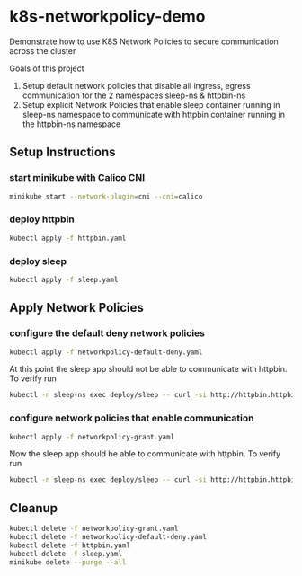 # k8s-networkpolicy-demo

Demonstrate how to use K8S Network Policies to secure communication across the cluster

Goals of this project

1. Setup default network policies that disable all ingress, egress communication for the 2 namespaces sleep-ns & httpbin-ns
2. Setup explicit Network Policies that enable sleep container running in sleep-ns namespace to communicate with httpbin container running in the httpbin-ns namespace

## Setup Instructions

### start minikube with Calico CNI

```bash
minikube start --network-plugin=cni --cni=calico
```

### deploy httpbin

```bash
kubectl apply -f httpbin.yaml
```

### deploy sleep

```bash
kubectl apply -f sleep.yaml
```

## Apply Network Policies

### configure the default deny network policies

```bash
kubectl apply -f networkpolicy-default-deny.yaml
```

At this point the sleep app should not be able to communicate with httpbin. To verify run

```bash
kubectl -n sleep-ns exec deploy/sleep -- curl -si http://httpbin.httpbin-ns.svc.cluster.local:8000/status/200
```

### configure network policies that enable communication

```bash
kubectl apply -f networkpolicy-grant.yaml
```

Now the sleep app should be able to communicate with httpbin. To verify run

```bash
kubectl -n sleep-ns exec deploy/sleep -- curl -si http://httpbin.httpbin-ns.svc.cluster.local:8000/status/200
```

## Cleanup

```bash
kubectl delete -f networkpolicy-grant.yaml
kubectl delete -f networkpolicy-default-deny.yaml
kubectl delete -f httpbin.yaml
kubectl delete -f sleep.yaml
minikube delete --purge --all
```

